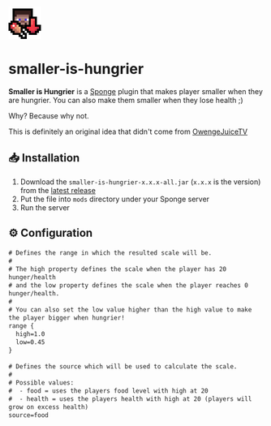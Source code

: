 ![icon](/assets/icon-64px.png)

# smaller-is-hungrier

**Smaller is Hungrier** is a [Sponge](https://spongepowered.org) plugin that makes player smaller when they are hungrier.
You can also make them smaller when they lose health ;)

Why? Because why not.

This is definitely an original idea that didn't come from [OwengeJuiceTV](https://twitch.tv/owengejuicetv)

## 📥 Installation

1. Download the `smaller-is-hungrier-x.x.x-all.jar` (`x.x.x` is the version) from the [latest release](https://github.com/pandier/smaller-is-hungrier/releases/latest)
2. Put the file into `mods` directory under your Sponge server
3. Run the server

## ⚙️ Configuration

```hocon
# Defines the range in which the resulted scale will be.
# 
# The high property defines the scale when the player has 20 hunger/health
# and the low property defines the scale when the player reaches 0 hunger/health.
# 
# You can also set the low value higher than the high value to make the player bigger when hungrier!
range {
  high=1.0
  low=0.45
}

# Defines the source which will be used to calculate the scale.
# 
# Possible values:
#  - food = uses the players food level with high at 20
#  - health = uses the players health with high at 20 (players will grow on excess health)
source=food
```
